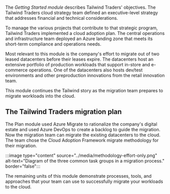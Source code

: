 The *Getting Started module* describes Tailwind Traders' objectives. The Tailwind Traders cloud strategy team defined an executive-level strategy that addresses financial and technical considerations.

To manage the various projects that contribute to that strategic program, Tailwind Traders implemented a cloud adoption plan. The central operations and infrastructure team deployed an Azure landing zone that meets its short-term compliance and operations needs.

Most relevant to this module is the company's effort to migrate out of two leased datacenters before their leases expire. The datacenters host an extensive portfolio of production workloads that support in-store and e-commerce operations. One of the datacenters also hosts dev/test environments and other preproduction innovations from the retail innovation team.

This module continues the Tailwind story as the migration team prepares to migrate workloads into the cloud.

## The Tailwind Traders migration plan

The Plan module used Azure Migrate to rationalize the company's digital estate and used Azure DevOps to create a backlog to guide the migration. Now the migration team can migrate the existing datacenters to the cloud. The team chose the Cloud Adoption Framework migrate methodology for their migration.

:::image type="content" source="../media/methodology-effort-only.png" alt-text="Diagram of the three common task groups in a migration process." border="false":::

The remaining units of this module demonstrate processes, tools, and approaches that your team can use to successfully migrate your workloads to the cloud.
